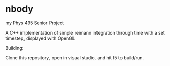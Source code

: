 # nbody
my Phys 495 Senior Project

A C++ implementation of simple reimann integration through time with a set timestep, displayed with OpenGL

Building:

Clone this repository, open in visual studio, and hit f5 to build/run. 
